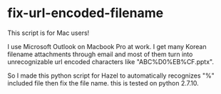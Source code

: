 # fix-url-encoded-filename
This script is for Mac users!

I use Microsoft Outlook on Macbook Pro at work. I get many Korean filename attachments through email and most of them turn into unrecognizable url encoded characters like "ABC%D0%EB%CF.pptx".

So I made this python script for Hazel to automatically recognizes "%" included file then fix the file name.
this is tested on python 2.7.10.

